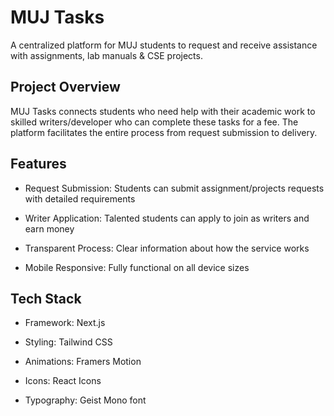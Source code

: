 # MUJ Tasks
A centralized platform for MUJ students to request and receive assistance with assignments, lab manuals & CSE projects.

## Project Overview
MUJ Tasks connects students who need help with their academic work to skilled writers/developer who can complete these tasks for a fee. The platform facilitates the entire process from request submission to delivery.

## Features
- Request Submission: Students can submit assignment/projects requests with detailed requirements

- Writer Application: Talented students can apply to join as writers and earn money

- Transparent Process: Clear information about how the service works

- Mobile Responsive: Fully functional on all device sizes

## Tech Stack
- Framework: Next.js

- Styling: Tailwind CSS

- Animations: Framers Motion

- Icons: React Icons

- Typography: Geist Mono font